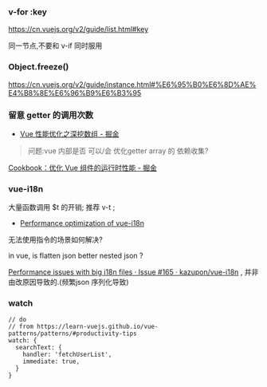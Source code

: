 
### v-for :key

https://cn.vuejs.org/v2/guide/list.html#key

同一节点,不要和 v-if 同时服用

### Object.freeze()

https://cn.vuejs.org/v2/guide/instance.html#%E6%95%B0%E6%8D%AE%E4%B8%8E%E6%96%B9%E6%B3%95



### 留意 getter 的调用次数

- [Vue 性能优化之深挖数组 - 掘金](https://juejin.im/post/5c0dec8be51d451dac076f76)
> 问题:vue 内部是否 可以/会 优化getter array 的 依赖收集?


[Cookbook：优化 Vue 组件的运行时性能 - 掘金](https://juejin.im/post/5bf7ca2f6fb9a049a9795a88?from=groupmessage)

### vue-i18n

大量函数调用 $t 的开销; 推荐 v-t ;
- [Performance optimization of vue-i18n](https://medium.com/@kazu_pon/performance-optimization-of-vue-i18n-83099eb45c2d)

无法使用指令的场景如何解决?

in vue, is flatten json better nested json ?


[Performance issues with big i18n files · Issue #165 · kazupon/vue-i18n](https://github.com/kazupon/vue-i18n/issues/165) , 并非由改原因导致的.(频繁json 序列化导致)



### watch
```
// do
// from https://learn-vuejs.github.io/vue-patterns/patterns/#productivity-tips
watch: {
  searchText: {
    handler: 'fetchUserList',
    immediate: true,
  }
}
```